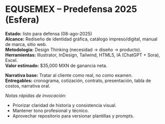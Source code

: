 # EQUSEMEX – Predefensa 2025 (Esfera)

**Estado:** listo para defensa (08-ago-2025)  
**Alcance:** Rediseño de identidad gráfica, catálogo impreso/digital, manual de marca, sitio web.  
**Metodología:** Design Thinking (necesidad → diseño → producto).  
**Herramientas:** Illustrator, InDesign, Tailwind, HTML5, IA (ChatGPT + Sora), Excel.  
**Valor estimado:** $35,000 MXN de ganancia neta.

**Narrativa base:** Tratar al cliente como real, no como examen.  
**Entregables:** cronograma, cotización, contrato, presentación, tabla de costos, narrativa oral.

*Notas rápidas de invocación:*  
- Priorizar claridad de historia y consistencia visual.  
- Mantener tono profesional y técnico.  
- Aprovechar repositorio para versionar plantillas y prompts.